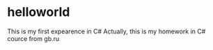# helloworld
This is my first expearence in C#
Actually, this is my homework in C# cource from gb.ru
